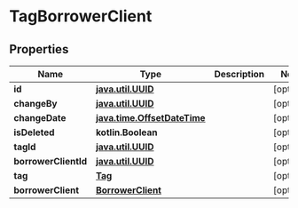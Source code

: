 
# TagBorrowerClient

## Properties
| Name | Type | Description | Notes |
| ------------ | ------------- | ------------- | ------------- |
| **id** | [**java.util.UUID**](java.util.UUID.md) |  |  [optional] |
| **changeBy** | [**java.util.UUID**](java.util.UUID.md) |  |  [optional] |
| **changeDate** | [**java.time.OffsetDateTime**](java.time.OffsetDateTime.md) |  |  [optional] |
| **isDeleted** | **kotlin.Boolean** |  |  [optional] |
| **tagId** | [**java.util.UUID**](java.util.UUID.md) |  |  [optional] |
| **borrowerClientId** | [**java.util.UUID**](java.util.UUID.md) |  |  [optional] |
| **tag** | [**Tag**](Tag.md) |  |  [optional] |
| **borrowerClient** | [**BorrowerClient**](BorrowerClient.md) |  |  [optional] |



